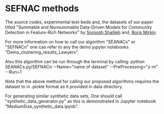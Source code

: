 # SEFNAC methods


The source codes, experimental test-beds and, the datasets of our paper titled 
"Summable and Nonsummable Data-Driven Models for Community Detection in Feature-Rich Networks"
by [Soroosh Shalileh](https://www.hse.ru/en/org/persons/316426865) and, [Boris Mirkin](https://www.hse.ru/en/staff/bmirkin)


For more information on how to call our algorithm "SEANACs" or "SEFNACn" one can 
refer to any the demo jupyter notebooks "Demo_clustering_results_Lawyers". 

Also this algorithm can be run through the terminal by calling:
  python SEANACs.py/SEFNACn --Name="name of dataset" --PreProcessing="z-m" --Run=1 

  Note that the above method for calling our proposed algorithms requires the dataset to in .pickle format as it provided in data directory.  


For generating similar synthetic data sets, One should call "synthetic_data_generator.py" as 
this is demonstrated in Jupyter notebook "MediumSize_synthetic_data.ipynb".

